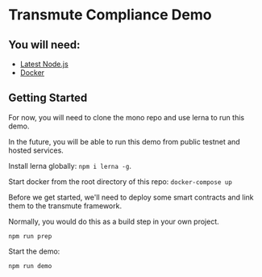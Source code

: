 # Transmute Compliance Demo

## You will need:

* [Latest Node.js](https://nodejs.org/)
* [Docker](https://www.docker.com/)

## Getting Started

For now, you will need to clone the mono repo and use lerna to run this demo.

In the future, you will be able to run this demo from public testnet and hosted services.

Install lerna globally: `npm i lerna -g`.

Start docker from the root directory of this repo: `docker-compose up`

Before we get started, we'll need to deploy some smart contracts and link them to the transmute framework.

Normally, you would do this as a build step in your own project.

```
npm run prep
```

Start the demo:

```
npm run demo
```
